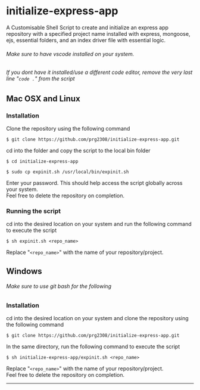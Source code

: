 # initialize-express-app
A Customisable Shell Script to create and initialize an express app repository with a specified project name installed with express, mongoose, ejs, essential folders, and an index driver file with essential logic.  

###### Make sure to have vscode installed on your system.
###### If you dont have it installed/use a different code editor, remove the very last line "```code .```" from the script

## Mac OSX and Linux
### Installation

 Clone the repository using the following command
```
$ git clone https://github.com/prg2308/initialize-express-app.git
```
cd into the folder and copy the script to the local bin folder
```
$ cd initialize-express-app
```
```
$ sudo cp expinit.sh /usr/local/bin/expinit.sh
```
Enter your password.
This should help access the script globally across your system.
<br>
Feel free to delete the repository on completion.

### Running the script
cd into the desired location on your system and run the following command to execute the script
```
$ sh expinit.sh <repo_name>
```
Replace "```<repo_name>```" with the name of your repository/project.

## Windows
###### Make sure to use git bash for the following
### Installation
cd into the desired location on your system and clone the repository using the following command
```
$ git clone https://github.com/prg2308/initialize-express-app.git
```
In the same directory, run the following command to execute the script
```
$ sh initialize-express-app/expinit.sh <repo_name>
````
Replace "```<repo_name>```" with the name of your repository/project.
<br>
Feel free to delete the repository on completion.

--------------------------------
